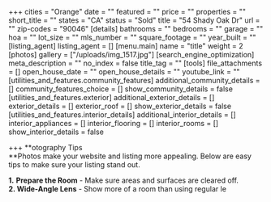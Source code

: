 +++
cities = "Orange"
date = ""
featured = ""
price = ""
properties = ""
short_title = ""
states = "CA"
status = "Sold"
title = "54 Shady Oak Dr"
url = ""
zip-codes = "90046"
[details]
bathrooms = ""
bedrooms = ""
garage = ""
hoa = ""
lot_size = ""
mls_number = ""
square_footage = ""
year_built = ""
[listing_agent]
listing_agent = []
[menu.main]
name = "title"
weight = 2
[photos]
gallery = ["/uploads/img_1517.jpg"]
[search_engine_optimization]
meta_description = ""
no_index = false
title_tag = ""
[tools]
file_attachments = []
open_house_date = ""
open_house_details = ""
youtube_link = ""
[utilities_and_features.community_features]
additional_community_details = []
community_features_choice = []
show_community_details = false
[utilities_and_features.exterior]
additional_exterior_details = []
exterior_details = []
exterior_roof = []
show_exterior_details = false
[utilities_and_features.interior_details]
additional_interior_details = []
interior_appliances = []
interior_flooring = []
interior_rooms = []
show_interior_details = false

+++
**otography Tips  
**Photos make your website and listing more appealing. Below are easy tips to make sure your listing stand out.  
  
**1.** **Prepare the Room** - Make sure areas and surfaces are cleared off.  
**2. Wide-Angle Lens** - Show more of a room than using regular le